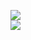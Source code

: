 [![](https://img.shields.io/badge/Made%20With-Github%20Spray-lightgrey.svg?style=for-the-badge&logo=github)](https://github.com/Annihil/github-spray#8749)  
[![](https://i.imgur.com/2DrTn0Z.gif)](https://github.com/Annihil/github-spray)